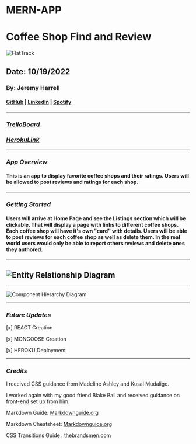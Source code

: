 # MERN-APP
# Coffee Shop Find and Review
![FlatTrack](https://github.com/wolfy1313/MERN-APP/blob/main/client/src/assets/coffee%20home%20logo.png?raw=true)
## Date: 10/19/2022
### By: Jeremy Harrell
#### [GitHub](https://github.com/wolfy1313) | [LinkedIn](https://www.linkedin.com/in/jeremy-harrell-67a46a229/) | [Spotify](https://open.spotify.com/artist/3orDENaFfgt5gcLk24QHSS)
***
### ***[TrelloBoard](https://trello.com/invite/b/MMl57ch5/ATTI45bc5463fac7519f90875aeda19d5433A81AC707/mern-coffee-shop-app)***

### ***[HerokuLink](https://wolfy-coffee-shop-app.herokuapp.com/)***

***
### ***App Overview***
#### This is an app to display favorite coffee shops and their ratings. Users will be allowed to post reviews and ratings for each shop. 
***
### ***Getting Started***
#### Users will arrive at Home Page and see the Listings section which will be clickable. That will display a page with links to different coffee shops. Each coffee shop will have it's own "card" with details. Users will be able to post reviews for each coffee shop as well as delete them. In the real world users would only be able to report others reviews and delete ones they authored.
***

## ![Entity Relationship Diagram](https://github.com/wolfy1313/MERN-APP/blob/main/client/src/assets/ERD%20REACT%20MONGO%20APP.drawio.png?raw=true)
***
![Component Hierarchy Diagram](https://github.com/wolfy1313/MERN-APP/blob/main/client/src/assets/Org%20charts.png?raw=true)
***
### ***Future Updates***
[x] REACT Creation 

[x] MONGOOSE Creation

[x] HEROKU Deployment
***
### ***Credits***

I received CSS guidance from Madeline Ashley and Kusal Mudalige.

I worked again with my good friend Blake Ball and received guidance on front-end set up from him. 

Markdown Guide: [Markdownguide.org](https://ia.net/writer/support/general/markdown-guide)

Markdown Cheatsheet: [Markdownguide.org](https://www.markdownguide.org/cheat-sheet/)

CSS Transitions Guide : [thebrandsmen.com](https://thebrandsmen.com/css-image-hover-effects/)